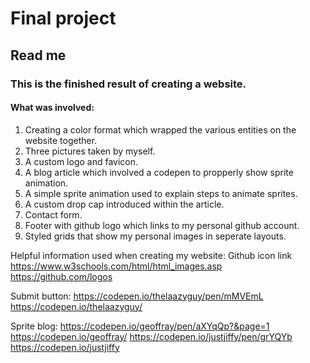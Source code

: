 # Final project
## Read me

### This is the finished result of creating a website. 

#### What was involved:
1. Creating a color format which wrapped the various entities on the website together.
2. Three pictures taken by myself.
3. A custom logo and favicon.
4. A blog article which involved a codepen to propperly show sprite animation.
5. A simple sprite animation used to explain steps to animate sprites. 
6. A custom drop cap introduced within the article.
7. Contact form.
8. Footer with github logo which links to my personal github account. 
9. Styled grids that show my personal images in seperate layouts. 

Helpful information used when creating my website:
Github icon link
https://www.w3schools.com/html/html_images.asp
https://github.com/logos

Submit button:
https://codepen.io/thelaazyguy/pen/mMVEmL
https://codepen.io/thelaazyguy/

Sprite blog:
https://codepen.io/geoffray/pen/aXYqQp?&page=1
https://codepen.io/geoffray/
https://codepen.io/justjiffy/pen/grYQYb
https://codepen.io/justjiffy
